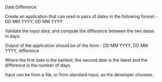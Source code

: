 Date Difference

Create an application that can read in pairs of dates in the following format - DD MM YYYY, DD MM YYYY

Validate the input data, and compute the difference between the two dates in days.

Output of the application should be of the form - DD MM YYYY, DD MM YYYY, difference

Where the first date is the earliest, the second date is the latest and the difference is the number of days.

Input can be from a file, or from standard input, as the developer chooses.
